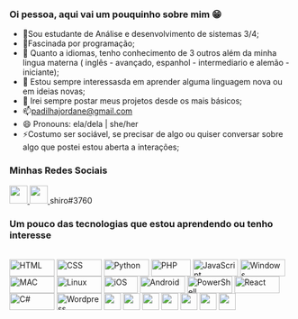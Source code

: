 ### Oi pessoa, aqui vai um pouquinho sobre mim 😁
- 🌱Sou estudante de Análise e desenvolvimento de sistemas 3/4;
- 🔭Fascinada por programação;
- 👯 Quanto a idiomas, tenho conhecimento de 3 outros além da minha lingua materna ( inglês - avançado, espanhol - intermediario e alemão - iniciante);
- 🤔 Estou sempre interessasda em aprender alguma linguagem nova ou em ideias novas;
- 💬 Irei sempre postar meus projetos desde os mais básicos;
- 📫padilhajordane@gmail.com
- 😄 Pronouns: ela/dela | she/her
- ⚡Costumo ser sociável, se precisar de algo ou quiser conversar sobre algo que postei estou aberta a interações;
### Minhas Redes Sociais
<p align="left">  
    <a href="https://www.linkedin.com/in/jordane-padilha-641719245/"><img src="https://cdn1.iconfinder.com/data/icons/social-media-rounded-corners/512/Rounded_Linkedin2_svg-256.png" width="32" height="32" />
    </a>
      <a href="shiro#3760"><img src="https://img.shields.io/badge/Discord-7289DA?style=for-the-badge&logo=discord&logoColor=white" width="32" height="32" />
    </a>shiro#3760
 
    
### Um pouco das tecnologias que estou aprendendo ou tenho interesse
 
 <div style="display: inline_block"><br>
 
  <img align="center" alt="HTML" height="30" width="80" src="https://img.shields.io/badge/HTML5-E34F26?style=for-the-badge&logo=html5&logoColor=white">
  <img align="center" alt="CSS" height="30" width="80" src="https://img.shields.io/badge/CSS-239120?&style=for-the-badge&logo=css3&logoColor=white">
  <img align="center" alt="Python" height="30" width="80" src="https://img.shields.io/badge/Python-3776AB?style=for-the-badge&logo=python&logoColor=white">
  <img align="center" alt="PHP" height="30" width="70" src="https://img.shields.io/badge/PHP-777BB4?style=for-the-badge&logo=php&logoColor=white">
  <img align="center" alt="JavaScript" height="30" width="80" src="https://img.shields.io/badge/JavaScript-323330?style=for-the-   badge&logo=javascript&logoColor=F7DF1E">
  <img align="center" alt="Windows" height="30" width="80" src="https://img.shields.io/badge/Windows-0078D6?style=for-the-badge&logo=windows&logoColor=white">
  <img align="center" alt="MAC" height="30" width="80" src="https://img.shields.io/badge/mac%20os-000000?style=for-the-badge&logo=apple&logoColor=white">
  <img align="center" alt="Linux" height="30" width="80" src="https://img.shields.io/badge/Linux-FCC624?style=for-the-badge&logo=linux&logoColor=black">
  <img align="center" alt="iOS" height="30" width="60" src="https://img.shields.io/badge/iOS-000000?style=for-the-badge&logo=ios&logoColor=white">
  <img align="center" alt="Android" height="30" width="80" src="https://img.shields.io/badge/Android-3DDC84?style=for-the-badge&logo=android&logoColor=white">
  <img align="center" alt="PowerShell" height="30" width="80" src="https://img.shields.io/badge/powershell-5391FE?style=for-the-badge&logo=powershell&logoColor=white">
  <img align="center" alt="React" height="30" width="80" src="https://img.shields.io/badge/React-20232A?style=for-the-badge&logo=react&logoColor=61DAFB">
  <img align="center" alt="C#" height="30" width="80" src="https://img.shields.io/badge/C%23-239120?style=for-the-badge&logo=c-sharp&logoColor=white">
  <img align="center" alt="Wordpress" height="30" width="80" src="https://img.shields.io/badge/Wordpress-21759B?style=for-the-badge&logo=wordpress&logoColor=white">
  <img align="center" alt"Ruby" height="30' width="80" src="https://img.shields.io/badge/Ruby-CC342D?style=for-the-badge&logo=ruby&logoColor=white">
  <img align="center" alt"Node.js" height="30' width="80" src="https://img.shields.io/badge/Node.js-43853D?style=for-the-badge&logo=node.js&logoColor=white">           <img align="center" alt"Typescript" height="30' width="80" src="https://img.shields.io/badge/TypeScript-007ACC?style=for-the-badge&logo=typescript&logoColor=white">   <img align="center" alt"C++" height="30' width="80" src="https://img.shields.io/badge/C%2B%2B-00599C?style=for-the-badge&logo=c%2B%2B&logoColor=white">               <img align="center" alt"jAVA" height="30' width="80" src="https://img.shields.io/badge/Java-ED8B00?style=for-the-badge&logo=openjdk&logoColor=white">                 <img align="center" alt"MYSQL" height="30' width="80" src="https://img.shields.io/badge/MySQL-00000F?style=for-the-badge&logo=mysql&logoColor=white">                 <img align="center" alt"Angular" height="30' width="80" src="https://img.shields.io/badge/Angular-DD0031?style=for-the-badge&logo=angular&logoColor">                                                                                                                                                    
</di>
